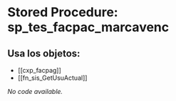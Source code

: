 # Stored Procedure: sp_tes_facpac_marcavenc

## Usa los objetos:
- [[cxp_facpag]]
- [[fn_sis_GetUsuActual]]

*No code available.*
